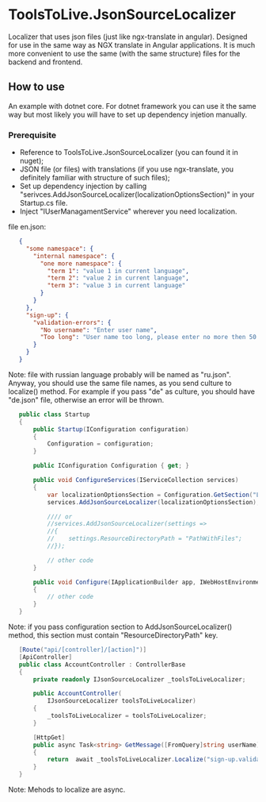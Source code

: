 # ToolsToLive.JsonSourceLocalizer
Localizer that uses json files (just like ngx-translate in angular).
Designed for use in the same way as NGX translate in Angular applications. It is much more convenient to use the same (with the same structure) files for the backend and frontend.

## How to use
An example with dotnet core. For dotnet framework you can use it the same way but most likely you will have to set up dependency injetion manually.

### Prerequisite
 - Reference to ToolsToLive.JsonSourceLocalizer (you can found it in nuget);
 - JSON file (or files) with translations (if you use ngx-translate, you definitely familiar with structure of such files);
 - Set up dependency injection by calling "serivces.AddJsonSourceLocalizer(localizationOptionsSection)" in your Startup.cs file.
 - Inject "IUserManagamentService" wherever you need localization.

 file en.json:
 ```json
    {
      "some namespace": {
        "internal namespace": {
          "one more namespace": {
            "term 1": "value 1 in current language",
            "term 2": "value 2 in current language",
            "term 3": "value 3 in current language"
          }
        }
      },
      "sign-up": {
        "validation-errors": {
          "No username": "Enter user name",
          "Too long": "User name too long, please enter no more then 50 chars"
        }
      }
    }
```
Note: file with russian language probably will be named as "ru.json". Anyway, you should use the same file names, as you send culture to localize() method. For example if you pass "de" as culture, you should have "de.json" file, otherwise an error will be thrown.

 ```csharp
    public class Startup
    {
        public Startup(IConfiguration configuration)
        {
            Configuration = configuration;
        }

        public IConfiguration Configuration { get; }

        public void ConfigureServices(IServiceCollection services)
        {
            var localizationOptionsSection = Configuration.GetSection("Localization");
            services.AddJsonSourceLocalizer(localizationOptionsSection);

            //// or
            //services.AddJsonSourceLocalizer(settings =>
            //{
            //    settings.ResourceDirectoryPath = "PathWithFiles";
            //});

            // other code
        }

        public void Configure(IApplicationBuilder app, IWebHostEnvironment env)
        {
            // other code
        }
    }
```
Note: if you pass configuration section to AddJsonSourceLocalizer() method, this section must contain "ResourceDirectoryPath" key.

 ```csharp
    [Route("api/[controller]/[action]")]
    [ApiController]
    public class AccountController : ControllerBase
    {
        private readonly IJsonSourceLocalizer _toolsToLiveLocalizer;

        public AccountController(
            IJsonSourceLocalizer toolsToLiveLocalizer)
        {
            _toolsToLiveLocalizer = toolsToLiveLocalizer;
        }

        [HttpGet]
        public async Task<string> GetMessage([FromQuery]string userName)
        {
            return  await _toolsToLiveLocalizer.Localize("sign-up.validation-errors.Too long", "en");
        }
    }
```

Note: Mehods to localize are async.